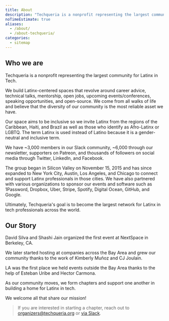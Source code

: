 ```yaml
---
title: About
description: "Techqueria is a nonprofit representing the largest community for Latinx in Tech."
noTimeEstimate: true
aliases:
  - /about/
  - /about-techqueria/
categories:
  - sitemap
---
```


## Who we are

Techqueria is a nonprofit representing the largest community for Latinx in Tech.

We build Latinx-centered spaces that revolve around career advice, technical talks, mentorship, open jobs, upcoming events/conferences, speaking opportunities, and open-source. We come from all walks of life and believe that the diversity of our community is the most reliable asset we have.

Our space aims to be inclusive so we invite Latinx from the regions of the Caribbean, Haiti, and Brazil as well as those who identify as Afro-Latinx or LGBTQ. The term Latinx is used instead of Latino because it is a gender-neutral and inclusive term.

We have ~3,000 members in our Slack community, ~6,000 through our newsletter, supporters on Patreon, and thousands of followers on social media through Twitter, LinkedIn, and Facebook.

The group began in Silicon Valley on November 15, 2015 and has since expanded to New York City, Austin, Los Angeles, and Chicago to connect and support Latinx professionals in those cities. We have also partnered with various organizations to sponsor our events and software such as 1Password, Dropbox, Uber, Stripe, Spotify, Digital Ocean, GitHub, and Google.

Ultimately, Techqueria's goal is to become the largest network for Latinx in tech professionals across the world.

## Our Story

David Silva and Shashi Jain organized the first event at NextSpace in Berkeley, CA.

We later started hosting at companies across the Bay Area and grew our community thanks to the work of Kimberly Muñoz and CJ Joulain.

LA was the first place we held events outside the Bay Area thanks to the help of Esteban Uribe and Hector Carmona.

As our community moves, we form chapters and support one another in building a home for Latinx in tech.

We welcome all that share our mission!

> If you are interested in starting a chapter, reach out to [organizers@techqueria.org](mailto:organizers@techqueria.org) or [via Slack](/communities/slack/).
